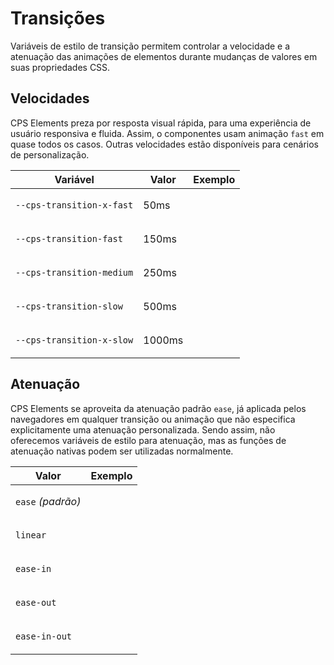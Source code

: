 # Transições

Variáveis de estilo de transição permitem controlar a velocidade e a atenuação das animações de elementos durante mudanças de valores em suas propriedades CSS.

## Velocidades

CPS Elements preza por resposta visual rápida, para uma experiência de usuário responsiva e fluida. Assim, o componentes usam animação `fast` em quase todos os casos. Outras velocidades estão disponíveis para cenários de personalização.

| Variável                  | Valor  | Exemplo                                                                                        |
| ------------------------- | ------ | ---------------------------------------------------------------------------------------------- |
| `--cps-transition-x-fast` | 50ms   | <div class="transition-sample" style="animation-duration: var(--cps-transition-x-fast)"></div> |
| `--cps-transition-fast`   | 150ms  | <div class="transition-sample" style="animation-duration: var(--cps-transition-fast)"></div>   |
| `--cps-transition-medium` | 250ms  | <div class="transition-sample" style="animation-duration: var(--cps-transition-medium)"></div> |
| `--cps-transition-slow`   | 500ms  | <div class="transition-sample" style="animation-duration: var(--cps-transition-slow)"></div>   |
| `--cps-transition-x-slow` | 1000ms | <div class="transition-sample" style="animation-duration: var(--cps-transition-x-slow)"></div> |

## Atenuação

CPS Elements se aproveita da atenuação padrão `ease`, já aplicada pelos navegadores em qualquer transição ou animação que não especifica explicitamente uma atenuação personalizada. Sendo assim, não oferecemos variáveis de estilo para atenuação, mas as funções de atenuação nativas podem ser utilizadas normalmente.

| Valor             | Exemplo                                                                                                                              |
| ----------------- | ------------------------------------------------------------------------------------------------------------------------------------ |
| `ease` _(padrão)_ | <div class="transition-sample" style="animation-duration: var(--cps-transition-slow); animation-timing-function: ease"></div>        |
| `linear`          | <div class="transition-sample" style="animation-duration: var(--cps-transition-slow); animation-timing-function: linear"></div>      |
| `ease-in`         | <div class="transition-sample" style="animation-duration: var(--cps-transition-slow); animation-timing-function: ease-in"></div>     |
| `ease-out`        | <div class="transition-sample" style="animation-duration: var(--cps-transition-slow); animation-timing-function: ease-out"></div>    |
| `ease-in-out`     | <div class="transition-sample" style="animation-duration: var(--cps-transition-slow); animation-timing-function: ease-in-out"></div> |

<style>
@keyframes back-and-forth {
  100% {
    transform: translateX(-6rem);
  }
}

.transition-sample {
  display: inline-grid;
  border: 1px solid var(--cps-palette-accent-300);
  border-radius: var(--cps-border-radius-full);
  background: var(--cps-palette-accent-100);
  width: 3rem;
  height: 3rem;
  animation-name: back-and-forth;
  animation-iteration-count: infinite;
  animation-direction: alternate;
}

.table-wrapper th:last-of-type,
.table-wrapper td:last-of-type {
  text-align: right;
}
</style>
